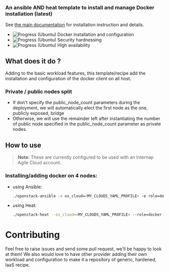 ### An ansible AND heat template to install and manage Docker installation (latest)

See [the main documentation](/) for installation instruction and details.

+ ![Progress](http://progressed.io/bar/100)   (Ubuntu) Docker installation and configuration
+ ![Progress](http://progressed.io/bar/0)     (Ubuntu) Security hardnessing
+ ![Progress](http://progressed.io/bar/0)     (Ubuntu) High availability

## What does it do ?
Adding to the basic workload features, this template/recipe add the installation
and configuration of the docker client on all host.

### Private / public nodes split
- If don't specify the public_node_count parameters during the deployment, we will
automatically elect the first node as the one, publicly exposed, bridge
- Otherwise, we will use the remainder left after instantiating the number of public node
specified in the public_node_count parameter as private nodes.

## How to use
> **Note:** These are currently configured to be used with an Internap Agile Cloud account.

### Installing/adding docker on 4 nodes:
* using Ansible:
  ```bash
  ./openstack-ansible -e os_cloud=<MY_CLOUDS_YAML_PROFILE> -e role=docker -e node_count=4
  ```
* using Heat:
  ```bash
  ./openstack-heat --os_cloud=<MY_CLOUDS_YAML_PROFILE> --role=docker --node_count=4
  ```

# Contributing
Feel free to raise issues and send some pull request, we'll be happy to look at them!
We also would love to have other provider adding their own workload and configuration
to make it a repository of generic, hardened, IaaS recipe.  
